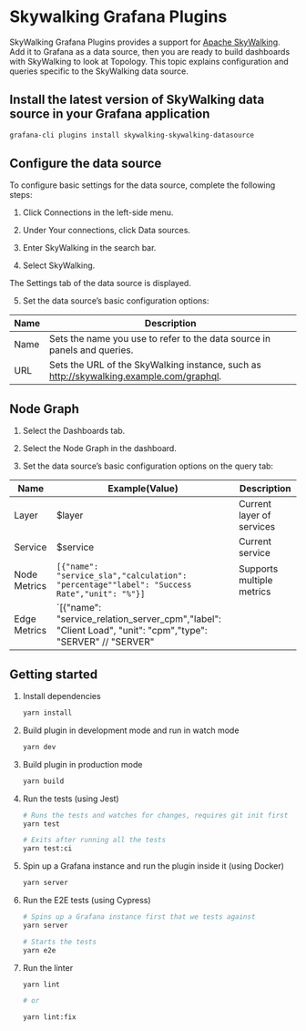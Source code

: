 # Skywalking Grafana Plugins

SkyWalking Grafana Plugins provides a support for [Apache SkyWalking](https://skywalking.apache.org/). Add it to Grafana as a data source, then you are ready to build dashboards with SkyWalking to look at Topology. This topic explains configuration and queries specific to the SkyWalking data source.

## Install the latest version of SkyWalking data source in your Grafana application

   ```bash
   grafana-cli plugins install skywalking-skywalking-datasource
   ```

## Configure the data source

To configure basic settings for the data source, complete the following steps:

1. Click Connections in the left-side menu.

2. Under Your connections, click Data sources.

3. Enter SkyWalking in the search bar.

4. Select SkyWalking.

The Settings tab of the data source is displayed.

5. Set the data source’s basic configuration options:

|Name|Description|
|----|----|
|Name|Sets the name you use to refer to the data source in panels and queries.|
|URL|Sets the URL of the SkyWalking instance, such as http://skywalking.example.com/graphql.|

## Node Graph

1. Select the Dashboards tab.

2. Select the Node Graph in the dashboard.

5. Set the data source’s basic configuration options on the query tab:

|Name|Example(Value)|Description|
|----|----|----|
|Layer|$layer|Current layer of services|
|Service|$service|Current service|
|Node Metrics|`[{"name": "service_sla","calculation": "percentage""label": "Success Rate","unit": "%"}]`|Supports multiple metrics|
|Edge Metrics|`[{"name": "service_relation_server_cpm","label": "Client Load", "unit": "cpm","type": "SERVER" // "SERVER" || "CLINET"}]`|Only supports no more than two metrics|

## Getting started

1. Install dependencies

   ```bash
   yarn install
   ```

2. Build plugin in development mode and run in watch mode

   ```bash
   yarn dev
   ```

3. Build plugin in production mode

   ```bash
   yarn build
   ```

4. Run the tests (using Jest)

   ```bash
   # Runs the tests and watches for changes, requires git init first
   yarn test
   
   # Exits after running all the tests
   yarn test:ci
   ```

5. Spin up a Grafana instance and run the plugin inside it (using Docker)

   ```bash
   yarn server
   ```

6. Run the E2E tests (using Cypress)

   ```bash
   # Spins up a Grafana instance first that we tests against 
   yarn server
   
   # Starts the tests
   yarn e2e
   ```

7. Run the linter

   ```bash
   yarn lint
   
   # or

   yarn lint:fix
   ```
